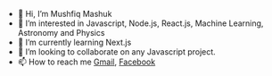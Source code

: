 - 👋 Hi, I’m Mushfiq Mashuk
- 👀 I’m interested in Javascript, Node.js, React.js, Machine Learning, Astronomy and Physics
- 🌱 I’m currently learning Next.js
- 💞️ I’m looking to collaborate on any Javascript project.
- 📫 How to reach me [Gmail](mushfiqmashuk96@gmail.com), [Facebook](https://www.facebook.com/mushfiq.mashuk.3)

<!---
MushfiqMashuk/MushfiqMashuk is a ✨ special ✨ repository because its `README.md` (this file) appears on your GitHub profile.
You can click the Preview link to take a look at your changes.
--->
